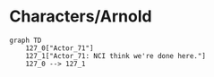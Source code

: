 # Characters/Arnold


```mermaid
graph TD
    127_0["Actor_71"]
    127_1["Actor_71: NCI think we're done here."]
    127_0 --> 127_1
```